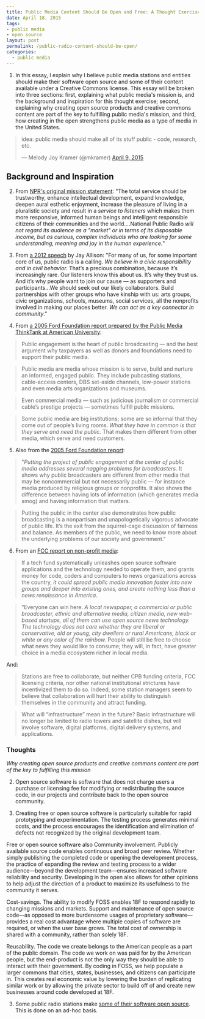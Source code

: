 ```yaml
---
title: Public Media Content Should Be Open and Free: A Thought Exercise
date: April 18, 2015
tags:
- public media
- open source
layout: post
permalink: /public-radio-content-should-be-open/
categories:
  - public media
---
```


1. In this essay, I explain why I believe public media stations and entities should make their software open source and some of their content available under a Creative Commons license. This essay will be broken into three sections: first, explaining what public media's mission is, and the background and inspiration for this thought exercise; second, explaining why creating open source products and creative commons content are part of the key to fulfilling public media's mission, and third, how creating in the open strengthens public media as a type of media in the United States.

<blockquote class="twitter-tweet" lang="en"><p>idea: public media should make all of its stuff public - code, research, etc.</p>&mdash; Melody Joy Kramer (@mkramer) <a href="https://twitter.com/mkramer/status/586220651398172672">April 9, 2015</a></blockquote>
<script async src="//platform.twitter.com/widgets.js" charset="utf-8"></script>

## Background and Inspiration

2. From [NPR's original mission statement](http://current.org/2012/05/national-public-radio-purposes/): "The total service should be trustworthy, enhance intellectual development, expand knowledge, deepen aural esthetic enjoyment, increase the pleasure of living in a pluralistic society and result in a *service to listeners* which makes them more responsive, informed human beings and intelligent responsible citizens of their communities and the world....National Public Radio *will not regard its audience as a "market" or in terms of its disposable income, but as curious, complex individuals who are looking for some understanding, meaning and joy in the human experience.*"

3. From [a 2012 speech](http://current.org/2012/06/14260/) by Jay Allison: "For many of us, for some important core of us, public radio is a calling. *We believe in a civic responsibility and in civil behavior.* That’s a precious combination, because it’s increasingly rare. Our listeners know this about us. It’s why they trust us. And it’s why people want to join our cause — as supporters and participants...We should seek out our likely collaborators. Build partnerships with other groups who have kinship with us: arts groups, civic organizations, schools, museums, social services, all the nonprofits involved in making our places better. *We can act as a key connector in community*."

4. From [a 2005 Ford Foundation report prepared by the Public Media ThinkTank at American University](http://current.org/2005/09/what-makes-public-broadcasting-public-is-engagement/): 

> Public engagement is the heart of public broadcasting — and the best argument why taxpayers as well as donors and foundations need to support their public media.

> Public media are media whose mission is to serve, build and nurture an informed, engaged public. They include pubcasting stations, cable-access centers, DBS set-aside channels, low-power stations and even media arts organizations and museums.

> Even commercial media — such as judicious journalism or commercial cable’s prestige projects — sometimes fulfill public missions.

> Some public media are big institutions; some are so informal that they come out of people’s living rooms. *What they have in common is that they serve and need the public.* That makes them different from other media, which serve and need customers.

5. Also from the [2005 Ford Foundation report](http://current.org/2005/09/what-makes-public-broadcasting-public-is-engagement/): 

> "*Putting the project of public engagement at the center of public media addresses several nagging problems for broadcasters.* It shows why public broadcasters are different from other media that may be noncommercial but not necessarily public — for instance media produced by religious groups or nonprofits. It also shows the difference between having lots of information (which generates media smog) and having information that matters.

>Putting the public in the center also demonstrates how public broadcasting is a nonpartisan and unapologetically vigorous advocate of public life. It’s the exit from the squirrel-cage discussion of fairness and balance. As members of the public, we need to know more about the underlying problems of our society and government."

6. From an [FCC report on non-profit media](http://transition.fcc.gov/osp/inc-report/INoC-31-Nonprofit-Media.pdf): 

>If a tech fund systematically unleashes open source software applications and the technology needed to operate them, and grants money for code, coders and computers to news organizations across the country, *it could spread public media innovation faster into new groups and deeper into existing ones, and create nothing less than a news renaissance in America.*

>“Everyone can win here. *A local newspaper, a commercial or public broadcaster, ethnic and alternative media, citizen media, new web-based startups, all of them can use open source news technology. The technology does not care whether they are liberal or conservative, old or young, city dwellers or rural Americans, black or white or any color of the rainbow.* People will still be free to choose what news they would like to consume; they will, in fact, have greater choice in a media ecosystem richer in local media.

And:

> Stations are free to collaborate, but neither CPB funding criteria, FCC licensing criteria, nor other national institutional strictures have incentivized them to do so. Indeed, some station managers seem to believe that collaboration will
hurt their ability to distinguish themselves in the community and attract funding. 

> What will “infrastructure” mean in the future? Basic infrastructure will no longer be limited to radio towers and satellite dishes, but will involve software, digital platforms, digital delivery systems, and applications. 


### Thoughts






*Why creating open source products and creative commons content are part of the key to fulfilling this mission*

2. Open source software is software that does not charge users a purchase or licensing fee for modifying or redistributing the source code, in our projects and contribute back to the open source community.

3. Creating free or open source software is particularly suitable for rapid prototyping and experimentation. The testing process generates minimal costs, and the process encourages the identification and elimination of defects not recognized by the original development team.

Free or open source software also Community involvement. Publicly available source code enables continuous and broad peer review. Whether simply publishing the completed code or opening the development process, the practice of expanding the review and testing process to a wider audience—beyond the development team—ensures increased software reliability and security. Developing in the open also allows for other opinions to help adjust the direction of a product to maximize its usefulness to the community it serves.

Cost-savings. The ability to modify FOSS enables 18F to respond rapidly to changing missions and markets. Support and maintenance of open source code—as opposed to more burdensome usages of proprietary software—provides a real cost advantage where multiple copies of software are required, or when the user base grows. The total cost of ownership is shared with a community, rather than solely 18F.

Reusability. The code we create belongs to the American people as a part of the public domain. The code we work on was paid for by the American people, but the end-product is not the only way they should be able to interact with their government. By coding in FOSS, we help populate a larger commons that cities, states, businesses, and citizens can participate in. This creates real economic value by lowering the burden of replicating similar work or by allowing the private sector to build off of and create new businesses around code developed at 18F.





3. Some public radio stations make [some of their software open source](https://github.com/melodykramer/PublicMedia#repos). This is done on an ad-hoc basis. 

